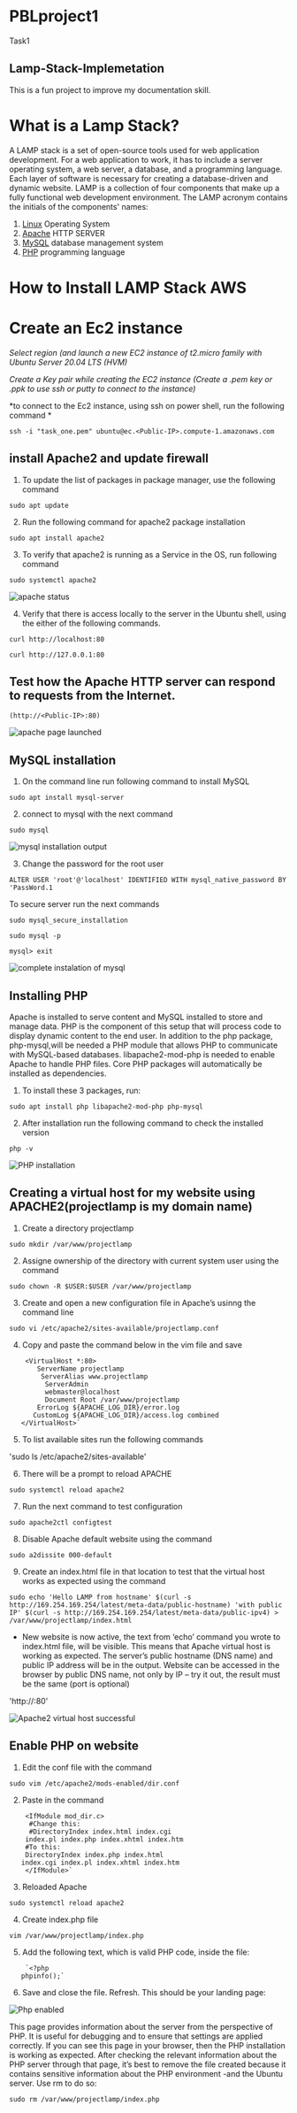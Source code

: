 # PBLproject1
Task1
## Lamp-Stack-Implemetation

This is a fun project  to improve my documentation skill.
# What is a Lamp Stack?

A LAMP stack is a set of open-source tools used for web application development.
For a web application to work, it has to include a server operating system, a web server, a database, and a programming language.
Each layer of software is necessary for creating a database-driven and dynamic website.
LAMP is a collection of four components that make up a fully functional web development environment. The LAMP acronym contains the initials of the components' names:

1. [Linux](https://phoenixnap.com/glossary/what-is-linux) Operating System
2. [Apache](https://phoenixnap.com/kb/nginx-vs-apache) HTTP SERVER
3. [MySQL](https://phoenixnap.com/kb/install-mysql-ubuntu-20-04) database management system
4. [PHP](https://phoenixnap.com/kb/check-php-version) programming language 

# How to Install LAMP Stack AWS

# Create an Ec2 instance 
*Select region (and launch a new EC2 instance of t2.micro family with Ubuntu Server 20.04 LTS (HVM)*

*Create a Key pair while creating the EC2 instance (Create a .pem key or .ppk to use  ssh or putty to connect to the instance)*

*to connect to the Ec2 instance, using ssh on power shell, run the following command *

`ssh -i "task_one.pem" ubuntu@ec.<Public-IP>.compute-1.amazonaws.com`

## install Apache2 and update firewall

1. To update the list of packages in package manager, use the following command 

`sudo apt update`

2. Run the following command for apache2 package installation 

`sudo apt install apache2`

3. To verify that apache2 is running as a Service in the OS, run following command

`sudo systemctl apache2`

![apache status](./images/apache_status.png)

4.  Verify that there is  access locally to the server in the Ubuntu shell, using the either of the following commands.

```
curl http://localhost:80

curl http://127.0.0.1:80
```

## Test how the Apache HTTP server can respond to requests from the Internet.

`(http://<Public-IP>:80)`

![apache page launched ](./images/apache_default%20page.png)

## MySQL installation 
1. On the command line run following command to install MySQL

`sudo apt install mysql-server`

2. connect to mysql with the next command

 `sudo mysql`

 ![mysql installation output](./images/mysql_installation.png)

3. Change the password for the root user

 `ALTER USER 'root'@'localhost' IDENTIFIED WITH mysql_native_password BY 'PassWord.1`

To secure server run the next commands

`sudo mysql_secure_installation`


`sudo mysql -p`

`mysql> exit`

![complete instalation of mysql](./images/mysql.png)

## Installing PHP 
 Apache is installed to serve content and MySQL installed to store and manage data. PHP is the component of this setup that will process code to display dynamic content to the end user. In addition to the php package,  php-mysql,will be needed a PHP module that allows PHP to communicate with MySQL-based databases.  libapache2-mod-php is needed to enable Apache to handle PHP files. Core PHP packages will automatically be installed as dependencies.

1.  To install these 3 packages, run:

`sudo apt install php libapache2-mod-php php-mysql`

2. After installation run the following command to check the installed version 

`php -v`

![PHP installation](./images/php_installed.png)

## Creating a virtual host for my website using APACHE2(projectlamp is my domain name)

1.  Create a directory projectlamp

`sudo mkdir /var/www/projectlamp`

2. Assigne ownership of the directory with current system user using the command

`sudo chown -R $USER:$USER /var/www/projectlamp`

3. Create and open a new configuration file in Apache’s usinng the command line

`sudo vi /etc/apache2/sites-available/projectlamp.conf`

4. Copy and paste the command below in the vim file and save

```
    <VirtualHost *:80>
       ServerName projectlamp
        ServerAlias www.projectlamp 
         ServerAdmin
         webmaster@localhost
         Document Root /var/www/projectlamp
       ErrorLog ${APACHE_LOG_DIR}/error.log
      CustomLog ${APACHE_LOG_DIR}/access.log combined
   </VirtualHost>`
```

5. To list available sites run the following commands

'sudo ls /etc/apache2/sites-available'

6. There will be a prompt  to reload APACHE

`sudo systemctl reload apache2`

7. Run the next command to test  configuration

`sudo apache2ctl configtest`

8. Disable Apache default website using the command

`sudo a2dissite 000-default`

9. Create an index.html file in that location to test that the virtual host works as expected using the command

`sudo echo 'Hello LAMP from hostname' $(curl -s http://169.254.169.254/latest/meta-data/public-hostname) 'with public IP' $(curl -s http://169.254.169.254/latest/meta-data/public-ipv4) > /var/www/projectlamp/index.html`

- New website is now active, the text from ‘echo’ command you wrote to index.html file, will be visible. This  means  that  Apache virtual host is working as expected.
The server’s public hostname (DNS name) and public IP address will be in the output. Website can be  accessed in the  browser by public DNS name, not only by IP – try it out, the result must be the same (port is optional)


'http://<Public-IP-Adress>:80'

![Apache2 virtual host successful](./images/virtual-hostapache2.png)

## Enable PHP on website

1.  Edit  the conf file with the command

`sudo vim /etc/apache2/mods-enabled/dir.conf`

2. Paste in the command

```
    <IfModule mod_dir.c>
     #Change this:
     #DirectoryIndex index.html index.cgi 
    index.pl index.php index.xhtml index.htm
    #To this:
    DirectoryIndex index.php index.html 
   index.cgi index.pl index.xhtml index.htm
    </IfModule>`
```

3. Reloaded Apache

`sudo systemctl reload apache2`

4. Create index.php file

`vim /var/www/projectlamp/index.php`

5. Add the following text, which is valid PHP code, inside the file:

```                                       
    `<?php
   phpinfo();`
```

6. Save and close the file.  Refresh. This should be your  landing page:

![Php enabled](./images/webhost_php.png)

This page provides information about the server from the perspective of PHP. It is useful for debugging and to ensure that settings are applied correctly.
If you can see this page in your browser, then the PHP installation is working as expected.
After checking the relevant information about the PHP server through that page, it’s best to remove the file created because it contains sensitive information about the PHP environment -and the Ubuntu server.  Use rm to do so:

`sudo rm /var/www/projectlamp/index.php`

